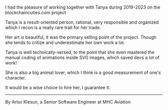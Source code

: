 I had the pleasure of working together with Tanya during 2019-2023 on the blockchaincuties.com project

Tanya is a result-oriented person, rational, very responsible and organized which I recon is a really rare trait for her trade.

Her art is beautiful, it was the primary selling point of the project. Though she tends to critize and underestimate her own work a lot.

Tanya is well technically-versed, to the point that she even mastered the manual coding of animations inside SVG images, which saved devs a lot of work!

She is also a big animal lover, which I think is a good measurement of one's character.

It would be a wise choice to hire her, I guarantee it. 

__________________

By Artur Klesun, a Senior Software Engineer at MHC Aviation
